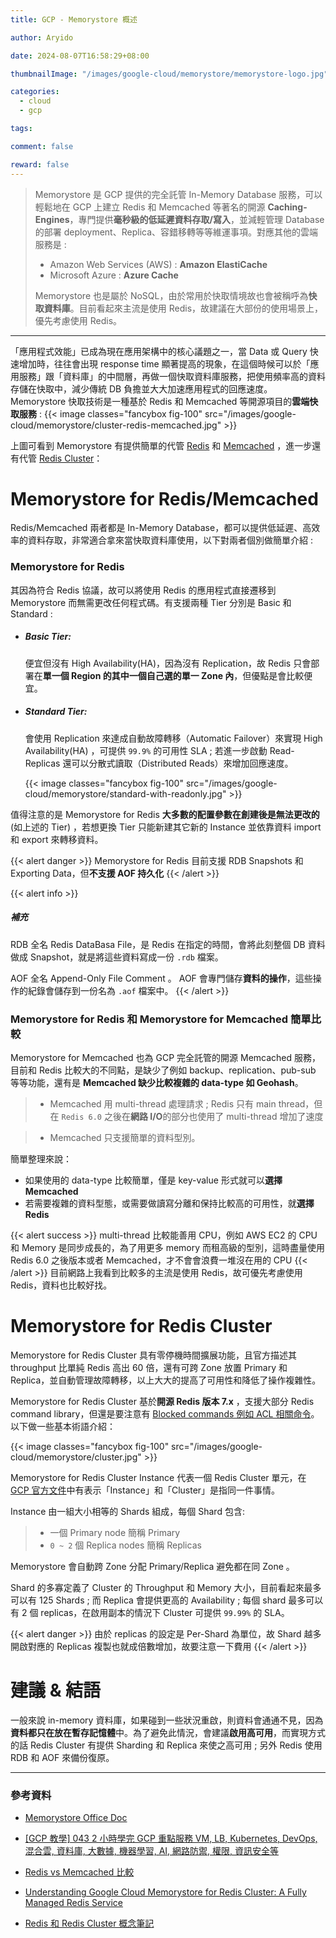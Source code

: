 ```yaml
---
title: GCP - Memorystore 概述

author: Aryido

date: 2024-08-07T16:58:29+08:00

thumbnailImage: "/images/google-cloud/memorystore/memorystore-logo.jpg"

categories:
  - cloud
  - gcp

tags:

comment: false

reward: false
---
```


<!--BODY-->

> Memorystore 是 GCP 提供的完全託管 In-Memory Database 服務，可以輕鬆地在 GCP 上建立 Redis 和 Memcached 等著名的開源 **Caching-Engines**，專門提供**毫秒級的低延遲資料存取/寫入**，並減輕管理 Database 的部署 deployment、Replica、容錯移轉等等維運事項。對應其他的雲端服務是 :
>
> - Amazon Web Services (AWS) : **Amazon ElastiCache**
> - Microsoft Azure : **Azure Cache**
>
> Memorystore 也是屬於 NoSQL，由於常用於快取情境故也會被稱呼為**快取資料庫**。目前看起來主流是使用 Redis，故建議在大部份的使用場景上，優先考慮使用 Redis。

<!--more-->

---

「應用程式效能」已成為現在應用架構中的核心議題之一，當 Data 或 Query 快速增加時，往往會出現 response time 顯著提高的現象，在這個時候可以於「應用服務」跟「資料庫」的中間層，再做一個快取資料庫服務，把使用頻率高的資料存儲在快取中，減少傳統 DB 負擔並大大加速應用程式的回應速度。 Memorystore 快取技術是一種基於 Redis 和 Memcached 等開源項目的**雲端快取服務** :
{{< image classes="fancybox fig-100" src="/images/google-cloud/memorystore/cluster-redis-memcached.jpg" >}}

上圖可看到 Memorystore 有提供簡單的代管 [Redis](<(https://cloud.google.com/memorystore/docs/redis/memorystore-for-redis-overview)>) 和 [Memcached](https://cloud.google.com/memorystore/docs/memcached/memcached-overview) ，進一步還有代管 [Redis Cluster](https://cloud.google.com/memorystore/docs/cluster/memorystore-for-redis-cluster-overview)：

# Memorystore for Redis/Memcached

Redis/Memcached 兩者都是 In-Memory Database，都可以提供低延遲、高效率的資料存取，非常適合拿來當快取資料庫使用，以下對兩者個別做簡單介紹 :

### Memorystore for Redis

其因為符合 Redis 協議，故可以將使用 Redis 的應用程式直接遷移到 Memorystore 而無需更改任何程式碼。有支援兩種 Tier 分別是 Basic 和 Standard :

- ##### Basic Tier:

  便宜但沒有 High Availability(HA)，因為沒有 Replication，故 Redis 只會部署在**單一個 Region 的其中一個自己選的單一 Zone 內**，但優點是會比較便宜。

- ##### Standard Tier:

  會使用 Replication 來達成自動故障轉移（Automatic Failover）來實現 High Availability(HA) ，可提供 `99.9%` 的可用性 SLA ; 若進一步啟動 Read-Replicas 還可以分散式讀取（Distributed Reads）來增加回應速度。

  {{< image classes="fancybox fig-100" src="/images/google-cloud/memorystore/standard-with-readonly.jpg" >}}

值得注意的是 Memorystore for Redis **大多數的配置參數在創建後是無法更改的**(如上述的 Tier) ，若想更換 Tier 只能新建其它新的 Instance 並依靠資料 import 和 export 來轉移資料。

{{< alert danger >}}
Memorystore for Redis 目前支援 RDB Snapshots 和 Exporting Data，但**不支援 AOF 持久化**
{{< /alert >}}

{{< alert info >}}
##### 補充

RDB 全名 Redis DataBasa File，是 Redis 在指定的時間，會將此刻整個 DB 資料做成 Snapshot，就是將這些資料寫成一份 `.rdb` 檔案。

AOF 全名 Append-Only File
Comment 。 AOF 會專門儲存**資料的操作**，這些操作的紀錄會儲存到一份名為 `.aof` 檔案中。
{{< /alert >}}

### Memorystore for Redis 和 Memorystore for Memcached 簡單比較

Memorystore for Memcached 也為 GCP 完全託管的開源 Memcached 服務，目前和 Redis 比較大的不同點，是缺少了例如 backup、replication、pub-sub 等等功能，還有是 **Memcached 缺少比較複雜的 data-type 如 Geohash**。

> - Memcached 用 multi-thread 處理請求 ; Redis 只有 main thread，但在 `Redis 6.0` 之後在**網路 I/O**的部分也使用了 multi-thread 增加了速度

> - Memcached 只支援簡單的資料型別。

簡單整理來說：
- 如果使用的 data-type 比較簡單，僅是 key-value 形式就可以**選擇 Memcached**
- 若需要複雜的資料型態，或需要做讀寫分離和保持比較高的可用性，就**選擇 Redis**

{{< alert success >}}
multi-thread 比較能善用 CPU，例如 AWS EC2 的 CPU 和 Memory 是同步成長的，為了用更多 memory 而租高級的型別，這時盡量使用 Redis 6.0 之後版本或者 Memcached，才不會會浪費一堆沒在用的 CPU
{{< /alert >}}
目前網路上我看到比較多的主流是使用 Redis，故可優先考慮使用 Redis，資料也比較好找。

# Memorystore for Redis Cluster

Memorystore for Redis Cluster 具有零停機時間擴展功能，且官方描述其 throughput 比單純 Redis 高出 60 倍，還有可跨 Zone 放置 Primary 和 Replica，並自動管理故障轉移，以上大大的提高了可用性和降低了操作複雜性。

Memorystore for Redis Cluster 基於**開源 Redis 版本 7.x** ，支援大部分 Redis command library，但還是要注意有 [Blocked commands 例如 ACL 相關命令](https://cloud.google.com/memorystore/docs/cluster/supported-commands#blocked_commands)。以下做一些基本術語介紹：

{{< image classes="fancybox fig-100" src="/images/google-cloud/memorystore/cluster.jpg" >}}

Memorystore for Redis Cluster Instance 代表一個 Redis Cluster 單元，在 [GCP 官方文件](https://cloud.google.com/memorystore/docs/cluster/memorystore-for-redis-cluster-overview#instances)中有表示「Instance」和「Cluster」是指同一件事情。

Instance 由一組大小相等的 Shards 組成，每個 Shard 包含: 
> - 一個 Primary node 簡稱 Primary 
> - `0 ~ 2` 個 Replica nodes 簡稱 Replicas

Memorystore 會自動跨 Zone 分配 Primary/Replica 避免都在同 Zone 。

Shard 的多寡定義了 Cluster 的 Throughput 和 Memory 大小，目前看起來最多可以有 125 Shards ; 而 Replica 會提供更高的 Availability ; 每個 shard 最多可以有 2 個 replicas，在啟用副本的情況下 Cluster 可提供 `99.99%` 的 SLA。

{{< alert danger >}}
由於 replicas 的設定是 Per-Shard 為單位，故 Shard 越多開啟對應的 Replicas 複製也就成倍數增加，故要注意一下費用
{{< /alert >}}

# 建議 & 結語

一般來說 in-memory 資料庫，如果碰到一些狀況重啟，則資料會通通不見，因為**資料都只在放在暫存記憶體**中。為了避免此情況，會建議**啟用高可用**，而實現方式的話 Redis Cluster 有提供 Sharding 和 Replica 來使之高可用 ; 另外 Redis 使用 RDB 和 AOF 來備份復原。

---

### 參考資料

- [Memorystore Office Doc](https://cloud.google.com/memorystore?hl=en)

- [[GCP 教學] 043 2 小時學完 GCP 重點服務 VM, LB, Kubernetes, DevOps, 混合雲, 資料庫, 大數據, 機器學習, AI, 網路防禦, 權限, 資訊安全等](https://www.youtube.com/watch?v=hQE14DX4LHQ&t=134s)

- [Redis vs Memcached 比較](https://medium.com/jerrynotes/redis-vs-memcached-%E6%AF%94%E8%BC%83-15d2ba829da7)

- [Understanding Google Cloud Memorystore for Redis Cluster: A Fully Managed Redis Service](https://medium.com/google-cloud/understanding-google-cloud-memorystore-for-redis-cluster-a-fully-managed-redis-service-6de56ba0ea2c)

- [Redis 和 Redis Cluster 概念筆記](https://medium.com/fcamels-notes/redis-%E5%92%8C-redis-cluster-%E6%A6%82%E5%BF%B5%E7%AD%86%E8%A8%98-fdc19a3117f3)
